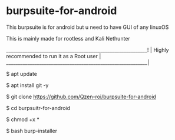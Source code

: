 # burpsuite-for-android
This burpsuite is for android but u need to have  GUI of any linuxOS

This is mainly made for rootless and Kali Nethunter

____________________________________________________________!
|  Highly recommended to run it as a Root user              |
____________________________________________________________|

$ apt update 

$ apt install git -y

$ git clone https://github.com/Qzen-roi/burpsuite-for-android

$ cd burpsuitr-for-android

$ chmod +x *

$ bash burp-installer
